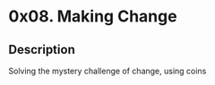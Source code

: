 0x08. Making Change
===================
## Description
Solving the mystery challenge of change, using coins
